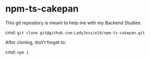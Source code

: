 # npm-ts-cakepan

This git repository is meant to help me with my Backend Studies.

cmd: `git clone git@github.com:LadyJessie19/npm-ts-cakepan.git`

After cloning, don't forget to:

cmd: `npm i`